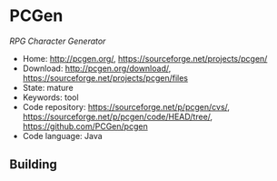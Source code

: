 # PCGen

_RPG Character Generator_

- Home: http://pcgen.org/, https://sourceforge.net/projects/pcgen/
- Download: http://pcgen.org/download/, https://sourceforge.net/projects/pcgen/files
- State: mature
- Keywords: tool
- Code repository: https://sourceforge.net/p/pcgen/cvs/, https://sourceforge.net/p/pcgen/code/HEAD/tree/, https://github.com/PCGen/pcgen
- Code language: Java

## Building

